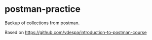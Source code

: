 # postman-practice
Backup of collections from postman.

Based on https://github.com/vdespa/introduction-to-postman-course
